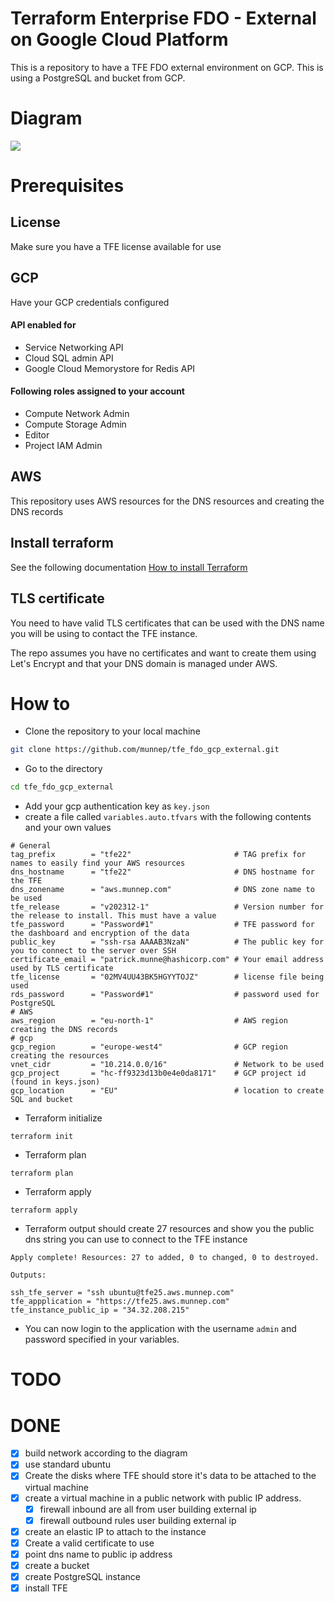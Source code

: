 # Terraform Enterprise FDO - External on Google Cloud Platform

This is a repository to have a TFE FDO external environment on GCP. This is using a PostgreSQL and bucket from GCP. 

# Diagram

![](diagram/diagram_tfe_fdo_gcp_external.png)  

# Prerequisites

## License
Make sure you have a TFE license available for use

## GCP

Have your GCP credentials configured

#### API enabled for
- Service Networking API
- Cloud SQL admin API
- Google Cloud Memorystore for Redis API

#### Following roles assigned to your account
- Compute Network Admin
- Compute Storage Admin
- Editor
- Project IAM Admin

## AWS

This repository uses AWS resources for the DNS resources and creating the DNS records

## Install terraform  
See the following documentation [How to install Terraform](https://learn.hashicorp.com/tutorials/terraform/install-cli)

## TLS certificate
You need to have valid TLS certificates that can be used with the DNS name you will be using to contact the TFE instance.  
  
The repo assumes you have no certificates and want to create them using Let's Encrypt and that your DNS domain is managed under AWS. 

# How to

- Clone the repository to your local machine
```sh
git clone https://github.com/munnep/tfe_fdo_gcp_external.git
```
- Go to the directory  
```sh
cd tfe_fdo_gcp_external
```
- Add your gcp authentication key as `key.json`
- create a file called `variables.auto.tfvars` with the following contents and your own values
```
# General
tag_prefix        = "tfe22"                       # TAG prefix for names to easily find your AWS resources
dns_hostname      = "tfe22"                       # DNS hostname for the TFE
dns_zonename      = "aws.munnep.com"              # DNS zone name to be used
tfe_release       = "v202312-1"                   # Version number for the release to install. This must have a value
tfe_password      = "Password#1"                  # TFE password for the dashboard and encryption of the data
public_key        = "ssh-rsa AAAAB3NzaN"          # The public key for you to connect to the server over SSH
certificate_email = "patrick.munne@hashicorp.com" # Your email address used by TLS certificate 
tfe_license       = "02MV4UU43BK5HGYYTOJZ"        # license file being used
rds_password      = "Password#1"                  # password used for PostgreSQL
# AWS
aws_region        = "eu-north-1"                  # AWS region creating the DNS records
# gcp
gcp_region        = "europe-west4"                # GCP region creating the resources
vnet_cidr         = "10.214.0.0/16"               # Network to be used
gcp_project       = "hc-ff9323d13b0e4e0da8171"    # GCP project id (found in keys.json)
gcp_location      = "EU"                          # location to create SQL and bucket 
```
- Terraform initialize
```
terraform init
```
- Terraform plan
```
terraform plan
```
- Terraform apply
```
terraform apply
```
- Terraform output should create 27 resources and show you the public dns string you can use to connect to the TFE instance
```
Apply complete! Resources: 27 to added, 0 to changed, 0 to destroyed.

Outputs:

ssh_tfe_server = "ssh ubuntu@tfe25.aws.munnep.com"
tfe_appplication = "https://tfe25.aws.munnep.com"
tfe_instance_public_ip = "34.32.208.215"
```
- You can now login to the application with the username `admin` and password specified in your variables.

# TODO

# DONE
- [x] build network according to the diagram
- [x] use standard ubuntu 
- [x] Create the disks where TFE should store it's data to be attached to the virtual machine
- [x] create a virtual machine in a public network with public IP address.
    - [x] firewall inbound are all from user building external ip
    - [x] firewall outbound rules
          user building external ip
- [x] create an elastic IP to attach to the instance
- [x] Create a valid certificate to use 
- [x] point dns name to public ip address
- [x] create a bucket
- [x] create PostgreSQL instance
- [x] install TFE